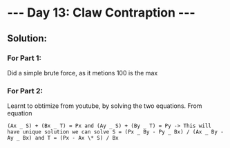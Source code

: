 # --- Day 13: Claw Contraption ---

## Solution:

### For Part 1:

Did a simple brute force, as it metions 100 is the max

### For Part 2:

Learnt to obtimize from youtube, by solving the two equations.
From equation

`(Ax _ S) + (Bx _ T) = Px and (Ay _ S) + (By _ T) = Py -> This will have unique solution
we can solve S = (Px _ By - Py _ Bx) / (Ax _ By - Ay _ Bx) and T = (Px - Ax \* S) / Bx 
`
